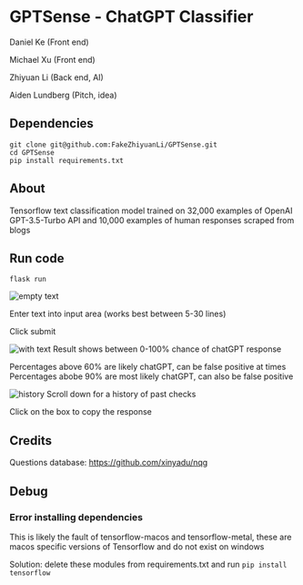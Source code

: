 # GPTSense - ChatGPT Classifier

Daniel Ke (Front end)

Michael Xu (Front end)

Zhiyuan Li (Back end, AI)

Aiden Lundberg (Pitch, idea)



## Dependencies
```
git clone git@github.com:FakeZhiyuanLi/GPTSense.git
cd GPTSense
pip install requirements.txt
```

## About
Tensorflow text classification model trained on 32,000 examples of OpenAI GPT-3.5-Turbo API and 10,000 examples of human responses scraped from blogs

## Run code
```
flask run
```
![empty text](https://i.imgur.com/eV3CWv8.png)

Enter text into input area (works best between 5-30 lines)

Click submit

![with text](https://i.imgur.com/H5ZxQDg.png)
Result shows between 0-100% chance of chatGPT response


Percentages above 60% are likely chatGPT, can be false positive at times
Percentages abobe 90% are most likely chatGPT, can also be false positive

![history](https://i.imgur.com/9bi2V06.png)
Scroll down for a history of past checks

Click on the box to copy the response


## Credits
Questions database: https://github.com/xinyadu/nqg


## Debug
### Error installing dependencies
This is likely the fault of tensorflow-macos and tensorflow-metal, these are macos specific versions of Tensorflow and do not exist on windows

Solution: delete these modules from requirements.txt and run ``` pip install tensorflow ``` 

